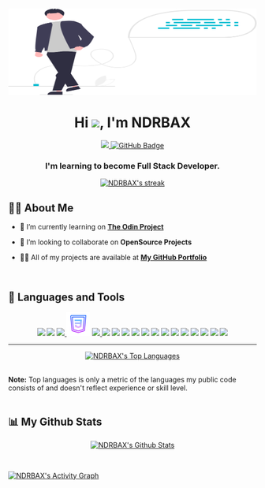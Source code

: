 <!--
**NDRBAX/NDRBAX** is a ✨ _special_ ✨ repository because its `README.md` (this file) appears on your GitHub profile.

Here are some ideas to get you started:

- 🔭 I’m currently working on ...
- 🌱 I’m currently learning ...
- 👯 I’m looking to collaborate on ...
- 🤔 I’m looking for help with ...
- 💬 Ask me about ...
- 📫 How to reach me: ...
- 😄 Pronouns: ...
- ⚡ Fun fact: ...
-->

<a href="#"><img width="100%" src="/main.svg" height="175px" align="center"/></a>

<h1 align="center">Hi <img src="https://raw.githubusercontent.com/MartinHeinz/MartinHeinz/master/wave.gif" width="30px">, I'm NDRBAX</h1>
<p align="center"><a href="https://github.com/Meghna-DAS/github-profile-views-counter">
    <img src="https://komarev.com/ghpvc/?username=NDRBAX">
</a>
<a href="https://github.com/NDRBAX?tab=followers"><img src="https://img.shields.io/github/followers/NDRBAX?label=Followers&style=social" alt="GitHub Badge"></a></p>
<h3 align="center">I'm learning to become Full Stack Developer.</h3>
<p align="center"><a href="https://github.com/NDRBAX/github-readme-streak-stats">
        <img title="🔥 Get streak stats for your profile at git.io/streak-stats" alt="NDRBAX's streak" src="https://github-readme-streak-stats.herokuapp.com/?user=NDRBAX&theme=black-ice&hide_border=true&stroke=0000&background=0D1117"/></a>

</p>

## 🙋‍♂️ About Me

- 🔭 I’m currently learning on **[The Odin Project](https://www.theodinproject.com/)**

- 👯 I’m looking to collaborate on **OpenSource Projects**

- 👨‍💻 All of my projects are available at **[My GitHub Portfolio](https://github.com/NDRBAX)**
</br>

## 🚀 Languages and Tools

<p align="center"> 
    <a href="https://code.visualstudio.com/" target="_blank"><img src="https://img.icons8.com/nolan/48/visual-studio-2019.png"/></a>
    <a href="" target="_blank"> <img src="https://img.icons8.com/nolan/48/github.png"/></a>
    <a href="https://www.w3.org/html/" target="_blank"> <img src="https://img.icons8.com/nolan/48/html-5.png"/> </a> 
    <a href="https://www.w3schools.com/css/" target="_blank"> <img src="/css3.png"/></a> 
    <a href="https://developer.mozilla.org/en-US/docs/Web/JavaScript" target="_blank"><img src="https://img.icons8.com/nolan/48/javascript.png"/> </a>
    <a href="https://developer.mozilla.org/en-US/docs/Learn/Tools_and_testing/Understanding_client-side_tools/Command_line" target="_blank"> <img src="https://img.icons8.com/nolan/48/source-code.png"/></a>
    <a href="https://docs.framasoft.org/fr/grav/markdown.html" target="_blank"> <img src="https://img.icons8.com/nolan/48/markdown.png"/></a>
    <a href="https://www.apple.com/fr/macos/monterey/" target="_blank"> <img src="https://img.icons8.com/nolan/48/mac-os.png"/></a>
    <a href="https://www.microsoft.com/windows/windows-10-specifications" target="_blank"> <img src="https://img.icons8.com/nolan/48/windows-10.png"/></a>
    <a href="https://www.linux.org/" target="_blank"> <img src="https://img.icons8.com/nolan/48/linux--v1.png"/></a>
    <a href="https://www.audacityteam.org/" target="_blank"><img src="https://img.icons8.com/nolan/48/audacity.png"/></a>
    <a href="https://krita.org/fr/" target="_blank"><img src="https://img.icons8.com/nolan/48/krita.png"/></a>
    <a href="https://www.gimp.org/" target="_blank"> <img src="https://img.icons8.com/nolan/48/gimp.png"/></a>
    <a href="https://www.apple.com/final-cut-pro/" target="_blank"> <img src="https://img.icons8.com/nolan/48/cute-cut-pro.png"/></a>
    <a href="https://www.adobe.com/" target="_blank"> <img src="https://img.icons8.com/nolan/48/adobe-after-effects.png"/></a>
    <a href="https://www.adobe.com/" target="_blank"><img src="https://img.icons8.com/nolan/48/adobe-photoshop.png"/></a>
    <a href="https://www.adobe.com/" target="_blank"><img src="https://img.icons8.com/nolan/48/adobe-audition--v1.png"/></a>
    <a href="https://www.adobe.com/" target="_blank"><img src="https://img.icons8.com/nolan/48/adobe-indesign.png"/></a>
</p>

---

<p align="center"><a href="https://github.com/NDRBAX/github-readme-stats"><img alt="NDRBAX's Top Languages" src="https://github-readme-stats.vercel.app/api/top-langs/?username=NDRBAX&langs_count=8&count_private=true&layout=compact&theme=react&hide_border=true&bg_color=0D1117" /></a></p>
</br>
<b>Note:</b> Top languages is only a metric of the languages my public code consists of and doesn't reflect experience or skill level.
<br/>
<br/>

## 📊 My Github Stats
<p align="center">
    <a href="https://github.com/NDRBAX/github-readme-stats"><img alt="NDRBAX's Github Stats" src="https://github-readme-stats.vercel.app/api?username=NDRBAX&show_icons=true&count_private=true&theme=react&hide_border=true&bg_color=0D1117" /></a></p>

<br/>

<a href="https://github.com/NDRBAX/github-readme-activity-graph"><img alt="NDRBAX's Activity Graph" src="https://activity-graph.herokuapp.com/graph?username=NDRBAX&bg_color=0D1117&color=5BCDEC&line=5BCDEC&point=FFFFFF&hide_border=true" /></a>

<br/>


<!-- ## Connect with me:
<p align="left">

<a href = "https://www.linkedin.com/in/NDRBAX/"><img src="https://img.icons8.com/fluent/48/000000/linkedin.png"/></a>
<a href = "https://twitter.com/NDRBAX"><img src="https://img.icons8.com/fluent/48/000000/twitter.png"/></a>
<a href = "https://www.instagram.com/NDRBAX/"><img src="https://img.icons8.com/fluent/48/000000/instagram-new.png"/></a>
<a href = "https://www.youtube.com/channel/NDRBAX"><img src="https://img.icons8.com/color/48/000000/youtube-play.png"/></a>

</p> -->


